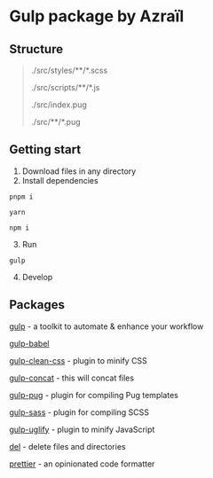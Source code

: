 # Gulp package by Azraїl

## Structure
> ./src/styles/**/*.scss
> 
>./src/scripts/**/*.js
> 
> ./src/index.pug
> 
> ./src/**/*.pug

## Getting start
1. Download files in any directory
2. Install dependencies
```shell
pnpm i
```
```shell
yarn
```
```shell
npm i
```
3. Run
```shell
gulp
```
4. Develop

## Packages
[gulp](https://gulpjs.com/) - a toolkit to automate & enhance your workflow

[gulp-babel](https://www.npmjs.com/package/gulp-babel)

[gulp-clean-css](https://www.npmjs.com/package/gulp-clean-css) - plugin to minify CSS

[gulp-concat](https://www.npmjs.com/package/gulp-concat) - this will concat files

[gulp-pug](https://www.npmjs.com/package/gulp-pug) - plugin for compiling Pug templates

[gulp-sass](https://www.npmjs.com/package/gulp-sass) - plugin for compiling SCSS

[gulp-uglify](https://www.npmjs.com/package/gulp-uglify) - plugin to minify JavaScript

[del](https://www.npmjs.com/package/del) - delete files and directories

[prettier](https://prettier.io/) - an opinionated code formatter
